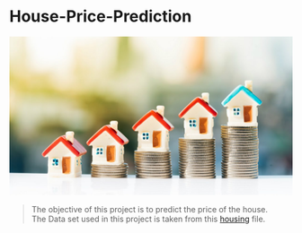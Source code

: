 # House-Price-Prediction
<img src="./House Price Prediction.png" alt="House Price Prediction" />


>The objective of this project is to predict the price of the house.<br>
>The Data set used in this project is taken from this [housing](https://github.com/Pulimasthan25/House-Price-Prediction/blob/main/housing.csv) file.

>
